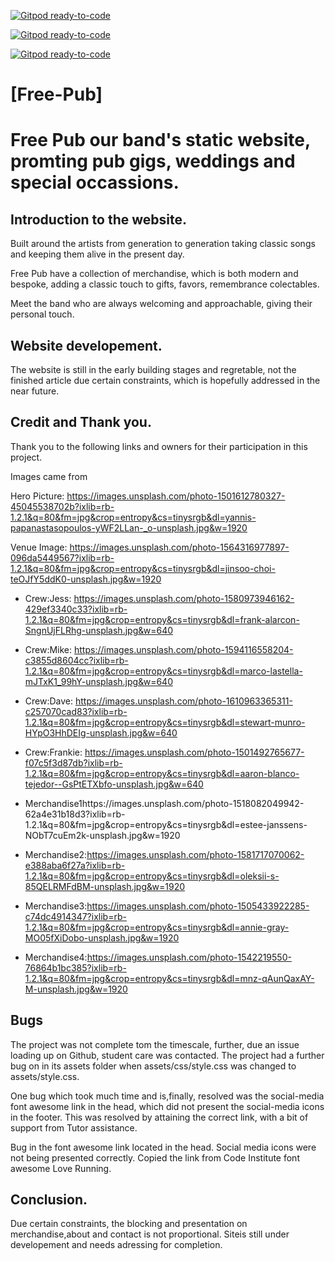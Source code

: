 [![Gitpod ready-to-code](https://img.shields.io/badge/Gitpod-ready--to--code-blue?logo=gitpod)](https://gitpod.io/#https://github.com/Xavierds67/Free-Pub)

[![Gitpod ready-to-code](https://img.shields.io/badge/Gitpod-ready--to--code-blue?logo=gitpod)](https://gitpod.io/#https://github.com/Xavierds67/Free-Pub)

[![Gitpod ready-to-code](https://img.shields.io/badge/Gitpod-ready--to--code-blue?logo=gitpod)](https://gitpod.io/#https://github.com/Xavierds67/Free-Pub)

# [Free-Pub]

# Free Pub our band's static website, promting  pub gigs, weddings and special occassions.

## Introduction to the website.

 Built around the artists from generation to generation taking classic songs and keeping them alive in the present day.

 Free Pub have a collection of merchandise, which is both modern and bespoke, adding a classic touch to gifts, favors, remembrance colectables.
 
 Meet the band who are always welcoming and approachable, giving their personal touch.

## Website developement.

The website is still in the early building stages and regretable, not the finished article due certain constraints, which is hopefully addressed in the near future.

## Credit and Thank you.

Thank you to the following links and owners for their participation in this project.

Images came from 

Hero Picture: https://images.unsplash.com/photo-1501612780327-45045538702b?ixlib=rb-1.2.1&q=80&fm=jpg&crop=entropy&cs=tinysrgb&dl=yannis-papanastasopoulos-yWF2LLan-_o-unsplash.jpg&w=1920

Venue Image: https://images.unsplash.com/photo-1564316977897-096da5449567?ixlib=rb-1.2.1&q=80&fm=jpg&crop=entropy&cs=tinysrgb&dl=jinsoo-choi-teOJfY5ddK0-unsplash.jpg&w=1920



- Crew:Jess: https://images.unsplash.com/photo-1580973946162-429ef3340c33?ixlib=rb-1.2.1&q=80&fm=jpg&crop=entropy&cs=tinysrgb&dl=frank-alarcon-SngnUjFLRhg-unsplash.jpg&w=640

- Crew:Mike: https://images.unsplash.com/photo-1594116558204-c3855d8604cc?ixlib=rb-1.2.1&q=80&fm=jpg&crop=entropy&cs=tinysrgb&dl=marco-lastella-mJTxK1_99hY-unsplash.jpg&w=640

- Crew:Dave: https://images.unsplash.com/photo-1610963365311-c257070cad83?ixlib=rb-1.2.1&q=80&fm=jpg&crop=entropy&cs=tinysrgb&dl=stewart-munro-HYpO3HhDEIg-unsplash.jpg&w=640

- Crew:Frankie: https://images.unsplash.com/photo-1501492765677-f07c5f3d87db?ixlib=rb-1.2.1&q=80&fm=jpg&crop=entropy&cs=tinysrgb&dl=aaron-blanco-tejedor--GsPtETXbfo-unsplash.jpg&w=640



- Merchandise1https://images.unsplash.com/photo-1518082049942-62a4e31b18d3?ixlib=rb-1.2.1&q=80&fm=jpg&crop=entropy&cs=tinysrgb&dl=estee-janssens-NObT7cuEm2k-unsplash.jpg&w=1920

- Merchandise2:https://images.unsplash.com/photo-1581717070062-e388aba6f27a?ixlib=rb-1.2.1&q=80&fm=jpg&crop=entropy&cs=tinysrgb&dl=oleksii-s-85QELRMFdBM-unsplash.jpg&w=1920

- Merchandise3:https://images.unsplash.com/photo-1505433922285-c74dc4914347?ixlib=rb-1.2.1&q=80&fm=jpg&crop=entropy&cs=tinysrgb&dl=annie-gray-MO05fXiDobo-unsplash.jpg&w=1920

- Merchandise4:https://images.unsplash.com/photo-1542219550-76864b1bc385?ixlib=rb-1.2.1&q=80&fm=jpg&crop=entropy&cs=tinysrgb&dl=mnz-qAunQaxAY-M-unsplash.jpg&w=1920


## Bugs

The project was not complete tom the timescale, further, due an issue loading up on Github, student care was contacted.
The project had a further bug on in its assets folder when assets/css/style.css was changed to assets/style.css.

One bug which took much time and is,finally, resolved was the social-media  font awesome link in the head, which did not
present the social-media icons in the footer. This was resolved by attaining the correct link, with a bit of support from Tutor assistance.

Bug in the font awesome link located in the head. Social media icons were not being presented correctly.
Copied the link from Code Institute font awesome Love Running.
<link rel="stylesheet" href="https://use.fontawesome.com/releases/v5.6.3/css/all.css"
        integrity="sha384-UHRtZLI+pbxtHCWp1t77Bi1L4ZtiqrqD80Kn4Z8NTSRyMA2Fd33n5dQ8lWUE00s/" crossorigin="anonymous" />

## Conclusion.

Due certain constraints, the blocking and presentation on merchandise,about and contact is not proportional. Siteis still under developement and 
needs adressing for completion.